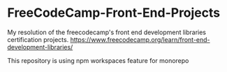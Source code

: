 # FreeCodeCamp-Front-End-Projects

My resolution of the freecodecamp's front end development libraries certification projects.
https://www.freecodecamp.org/learn/front-end-development-libraries/

This repository is using npm workspaces feature for monorepo
